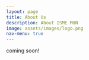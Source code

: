 ```yaml
---
layout: page
title: About Us
description: About ISME MUN
image: assets/images/logo.png
nav-menu: true
---
```


<!--ISME Model United Nations is a simulation of the United Nations.
It is a prime event designed for college and high school students. It provides and opportunity for students of schools and colleges to interact with each other and learn from each other.-->
coming soon!